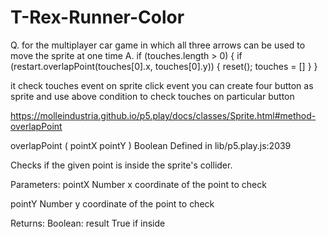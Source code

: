 # T-Rex-Runner-Color
Q. for the multiplayer car game in which all three arrows can be used to move the sprite at one time
A.
if (touches.length > 0) {
if (restart.overlapPoint(touches[0].x, touches[0].y)) {
reset();
touches = []
}
}

it check touches event on sprite click event
you can create four button as sprite
and use above condition
to check touches on particular button

https://molleindustria.github.io/p5.play/docs/classes/Sprite.html#method-overlapPoint

overlapPoint ( pointX  pointY ) Boolean
Defined in lib/p5.play.js:2039

Checks if the given point is inside the sprite's collider.

Parameters:
pointX Number
x coordinate of the point to check

pointY Number
y coordinate of the point to check

Returns:
Boolean:
result True if inside
